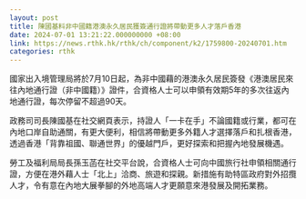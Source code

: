```yaml
---
layout: post
title: 陳國基料非中國籍港澳永久居民獲簽通行證將帶動更多人才落戶香港
date: 2024-07-01 13:21:22.000000000 +08:00
link: https://news.rthk.hk/rthk/ch/component/k2/1759800-20240701.htm
categories: rthk
---
```


國家出入境管理局將於7月10日起，為非中國藉的港澳永久居民簽發《港澳居民來往內地通行證（非中國籍）》證件，合資格人士可以申領有效期5年的多次往返內地通行證，每次停留不超過90天。

政務司司長陳國基在社交網頁表示，持證人「一卡在手」不論國籍或行業，都可在內地口岸自助通關，有更大便利，相信將帶動更多外籍人才選擇落戶和扎根香港，透過香港「背靠祖國、聯通世界」的優越門戶，更好探索和把握內地發展機遇。

勞工及福利局局長孫玉菡在社交平台說，合資格人士可向中國旅行社申領相關通行證，方便在港外藉人士「北上」洽商、旅遊和探親。新措施有助特區政府對外招攬人才，令有意在內地大展拳腳的外地高端人才更願意來港發展及開拓業務。
